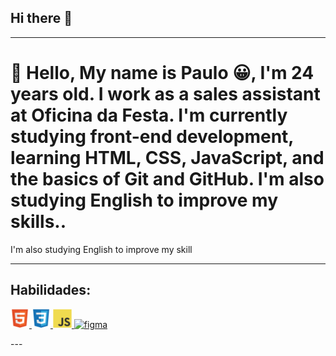 ## Hi there 👋
---------------------------------

<h1>👋 Hello, My name is Paulo 😀, I'm 24 years old. I work as a sales assistant at Oficina da Festa. I'm currently studying front-end development, learning HTML, CSS, JavaScript, and the basics of Git and GitHub. 
I'm also studying English to improve my skills..</h1>

<p> I'm also studying English to improve my skill
<br>
</p>

<hr>

<h2>Habilidades:</h2>

<p align="left">
  <a href="https://developer.mozilla.org/en-US/docs/Web/HTML" target="_blank" rel="noreferrer">
    <img src="https://raw.githubusercontent.com/devicons/devicon/master/icons/html5/html5-original.svg" alt="html5" width="30" height="30"/>
  </a>
  <a href="https://developer.mozilla.org/en-US/docs/Web/CSS" target="_blank" rel="noreferrer">
    <img src="https://raw.githubusercontent.com/devicons/devicon/master/icons/css3/css3-original.svg" alt="css3" width="30" height="30"/>
  </a>
  <a href="https://developer.mozilla.org/en-US/docs/Web/JavaScript" target="_blank" rel="noreferrer">
    <img src="https://raw.githubusercontent.com/devicons/devicon/master/icons/javascript/javascript-original.svg" alt="javascript" width="30" height="30"/>
  </a>
  <a href="https://www.figma.com/" target="_blank" rel="noreferrer">
    <img src="https://www.vectorlogo.zone/logos/figma/figma-icon.svg" alt="figma" width="30" height="30"/>
    <a
      href="https://www.linkedin.com/in/paulo-henrique-ribeiro-0a4788244/" alt"linkedin" width="30" height"30"/>
  </a>
</p>
---



